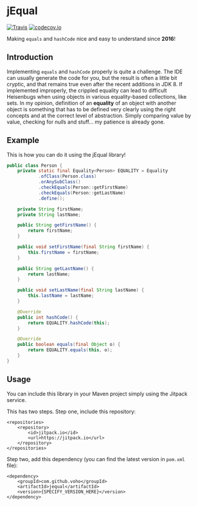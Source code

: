 # jEqual

[![Travis](https://travis-ci.org/voho/jequal.svg?branch=master)](https://travis-ci.org/voho/jequal) [![codecov.io](https://codecov.io/github/voho/jequal/coverage.svg?branch=master)](https://codecov.io/github/voho/jequal?branch=master)

Making `equals` and `hashCode` nice and easy to understand since **2016**!

## Introduction

Implementing `equals` and `hashCode` properly is quite a challenge. The IDE can usually generate the code for you, but the result is often a little bit cryptic, and that remains true even after the recent additions in JDK 8.
If implemented improperly, the crippled equality can lead to difficult Heisenbugs when using objects in various equality-based collections, like sets.
In my opinion, definition of an **equality** of an object with another object is something that has to be defined very clearly using the right concepts and at the correct level of abstraction.
Simply comparing value by value, checking for *null*s and stuff... my patience is already gone.

## Example

This is how you can do it using the jEqual library!

```java
public class Person {
    private static final Equality<Person> EQUALITY = Equality
            .ofClass(Person.class)
            .orAnySubClass()
            .checkEquals(Person::getFirstName)
            .checkEquals(Person::getLastName)
            .define();

    private String firstName;
    private String lastName;

    public String getFirstName() {
        return firstName;
    }

    public void setFirstName(final String firstName) {
        this.firstName = firstName;
    }

    public String getLastName() {
        return lastName;
    }

    public void setLastName(final String lastName) {
        this.lastName = lastName;
    }

    @Override
    public int hashCode() {
        return EQUALITY.hashCode(this);
    }

    @Override
    public boolean equals(final Object o) {
        return EQUALITY.equals(this, o);
    }
}
```

## Usage

You can include this library in your Maven project simply using the Jitpack service.

This has two steps. Step one, include this repository:

```
<repositories>
    <repository>
        <id>jitpack.io</id>
        <url>https://jitpack.io</url>
    </repository>
</repositories>
```

Step two, add this dependency (you can find the latest version in `pom.xml` file):

```
<dependency>
    <groupId>com.github.voho</groupId>
    <artifactId>jequal</artifactId>
    <version>{SPECIFY_VERSION_HERE}</version>
</dependency>
```
